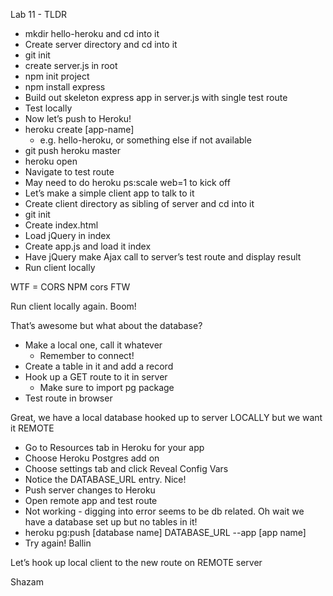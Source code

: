Lab 11 - TLDR

- mkdir hello-heroku and cd into it
- Create server directory and cd into it
- git init
- create server.js in root
- npm init project
- npm install express
- Build out skeleton express app in server.js with single test route
- Test locally 
- Now let’s push to Heroku!
- heroku create [app-name] 
	- e.g. hello-heroku, or something else if not available
- git push heroku master
- heroku open
- Navigate to test route
- May need to do heroku ps:scale web=1 to kick off
- Let’s make a simple client app to talk to it
- Create client directory as sibling of server and cd into it
- git init
- Create index.html
- Load jQuery in index
- Create app.js and load it index
- Have jQuery make Ajax call to server’s test route and display result
- Run client locally

WTF = CORS
NPM cors FTW

Run client locally again. Boom!

That’s awesome but what about the database?

- Make a local one, call it whatever
    - Remember to connect!
- Create a table in it and add a record
- Hook up a GET route to it in server
	- Make sure to import pg package
- Test route in browser

Great, we have a local database hooked up to server LOCALLY but we want it REMOTE

- Go to Resources tab in Heroku for your app
- Choose Heroku Postgres add on
- Choose settings tab and click Reveal Config Vars
- Notice the DATABASE_URL entry. Nice!
- Push server changes to Heroku
- Open remote app and test route
- Not working - digging into error seems to be db related. Oh wait we have a database set up but no tables in it!
- heroku pg:push [database name] DATABASE_URL --app   [app name]
- Try again! Ballin

Let’s hook up local client to the new route on REMOTE server

Shazam



